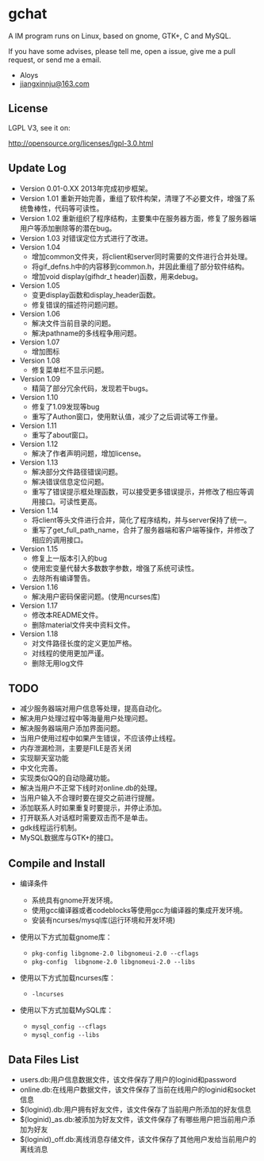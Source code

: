 # gchat
    
A IM program runs on Linux, based on gnome, GTK+, C and MySQL.

If you have some advises, please tell me, open a issue, give me a pull request, or send me a email.

+ Aloys
+ jiangxinnju@163.com

## License

LGPL V3, see it on:

http://opensource.org/licenses/lgpl-3.0.html


## Update Log

* Version 0.01-0.XX 2013年完成初步框架。
* Version 1.01 重新开始完善，重组了软件构架，清理了不必要文件，增强了系统鲁棒性，代码等可读性。
* Version 1.02 重新组织了程序结构，主要集中在服务器方面，修复了服务器端用户等添加删除等的潜在bug。
* Version 1.03 对错误定位方式进行了改进。
* Version 1.04 
    * 增加common文件夹，将client和server同时需要的文件进行合并处理。
    * 将gif_defns.h中的内容移到common.h，并因此重组了部分软件结构。
    * 增加void display(gifhdr_t header)函数，用来debug。
* Version 1.05
    * 变更display函数和display_header函数。
    * 修复错误的描述符问题问题。
* Version 1.06
    * 解决文件当前目录的问题。
    * 解决pathname的多线程争用问题。
* Version 1.07
    * 增加图标
* Version 1.08
    * 修复菜单栏不显示问题。
* Version 1.09
    * 精简了部分冗余代码，发现若干bugs。
* Version 1.10
    * 修复了1.09发现等bug
    * 重写了Authon窗口，使用默认值，减少了之后调试等工作量。
* Version 1.11
    * 重写了about窗口。
* Version 1.12
    * 解决了作者声明问题，增加license。
* Version 1.13
    * 解决部分文件路径错误问题。
    * 解决错误信息定位问题。
    * 重写了错误提示框处理函数，可以接受更多错误提示，并修改了相应等调用接口。可读性更高。
* Version 1.14
    * 将client等头文件进行合并，简化了程序结构，并与server保持了统一。
    * 重写了get_full_path_name，合并了服务器端和客户端等操作，并修改了相应的调用接口。
* Version 1.15
    * 修复上一版本引入的bug
    * 使用宏变量代替大多数数字参数，增强了系统可读性。
    * 去除所有编译警告。
* Version 1.16
    * 解决用户密码保密问题。(使用ncurses库)
* Version 1.17
    * 修改本README文件。
    * 删除material文件夹中资料文件。
* Version 1.18
    * 对文件路径长度的定义更加严格。
    * 对线程的使用更加严谨。
    * 删除无用log文件
    
## TODO

* 减少服务器端对用户信息等处理，提高自动化。
* 解决用户处理过程中等海量用户处理问题。
* 解决服务器端用户添加界面问题。
* 当用户使用过程中如果产生错误，不应该停止线程。
* 内存泄漏检测，主要是FILE是否关闭
* 实现聊天室功能
* 中文化完善。
* 实现类似QQ的自动隐藏功能。
* 解决当用户不正常下线时对online.db的处理。
* 当用户输入不合理时要在提交之前进行提醒。
* 添加联系人时如果重复时要提示，并停止添加。
* 打开联系人对话框时需要双击而不是单击。
* gdk线程运行机制。
* MySQL数据库与GTK+的接口。

## Compile and Install

* 编译条件
    * 系统具有gnome开发环境。
    * 使用gcc编译器或者codeblocks等使用gcc为编译器的集成开发环境。
    * 安装有ncurses/mysql库(运行环境和开发环境)

* 使用以下方式加载gnome库：
    * `pkg-config libgnome-2.0 libgnomeui-2.0 --cflags`
    * `pkg-config  libgnome-2.0 libgnomeui-2.0 --libs`
    
* 使用以下方式加载ncurses库：
    * `-lncurses`
    
* 使用以下方式加载MySQL库：
    * `mysql_config --cflags`
    * `mysql_config --libs`

##  Data Files List

* users.db:用户信息数据文件，该文件保存了用户的loginid和password
* online.db:在线用户数据文件，该文件保存了当前在线用户的loginid和socket信息
* $(loginid).db:用户拥有好友文件，该文件保存了当前用户所添加的好友信息
* $(loginid)_as.db:被添加为好友文件，该文件保存了有哪些用户把当前用户添加为好友
* $(loginid)_off.db:离线消息存储文件，该文件保存了其他用户发给当前用户的离线消息

